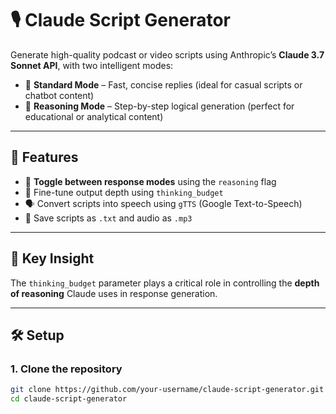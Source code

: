 # 🎙️ Claude Script Generator

Generate high-quality podcast or video scripts using Anthropic’s **Claude 3.7 Sonnet API**, with two intelligent modes:

- 🔹 **Standard Mode** – Fast, concise replies (ideal for casual scripts or chatbot content)
- 🔹 **Reasoning Mode** – Step-by-step logical generation (perfect for educational or analytical content)

---

## 🚀 Features
- 🔁 **Toggle between response modes** using the `reasoning` flag
- 🎯 Fine-tune output depth using `thinking_budget`
- 🗣️ Convert scripts into speech using `gTTS` (Google Text-to-Speech)
- 📄 Save scripts as `.txt` and audio as `.mp3`

---

## 🧠 Key Insight
The `thinking_budget` parameter plays a critical role in controlling the **depth of reasoning** Claude uses in response generation.

---

## 🛠️ Setup

### 1. Clone the repository
```bash
git clone https://github.com/your-username/claude-script-generator.git
cd claude-script-generator
